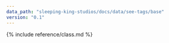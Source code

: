 ```yaml
---
data_path: "sleeping-king-studios/docs/data/see-tags/base"
version: "0.1"
---
```


{% include reference/class.md %}
